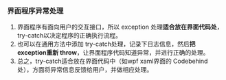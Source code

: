 ### 界面程序异常处理

1. 界面程序有面向用户的交互接口，所以 exception 处理**适合放在界面代码处**，try-catch以决定程序的正确执行流程。
2. 也可以在通用方法中添加 try-catch处理，记录下日志信息，然后**把 exception重新 throw**，让界面程序代码知道异常，并进行正确的处理。
3. 总之，try-catch适合放在界面代码中（如wpf xaml界面的 Codebehind 处），方面将异常信息反馈给用户，并做相应处理。